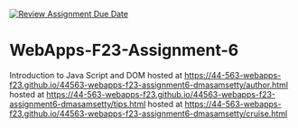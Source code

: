 [![Review Assignment Due Date](https://classroom.github.com/assets/deadline-readme-button-24ddc0f5d75046c5622901739e7c5dd533143b0c8e959d652212380cedb1ea36.svg)](https://classroom.github.com/a/b9NC0g7h)
# WebApps-F23-Assignment-6
Introduction to Java Script and DOM
hosted at https://44-563-webapps-f23.github.io/44563-webapps-f23-assignment6-dmasamsetty/author.html
hosted at https://44-563-webapps-f23.github.io/44563-webapps-f23-assignment6-dmasamsetty/tips.html
hosted at https://44-563-webapps-f23.github.io/44563-webapps-f23-assignment6-dmasamsetty/cruise.html

